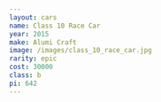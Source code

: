 ```yaml
---
layout: cars
name: Class 10 Race Car
year: 2015
make: Alumi Craft
image: /images/class_10_race_car.jpg
rarity: epic
cost: 30000
class: b
pi: 642
---
```

